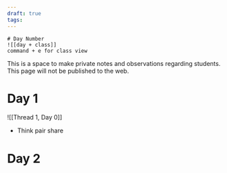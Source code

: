 ```yaml
---
draft: true
tags:
---
```

```
# Day Number
![[day + class]]
command + e for class view
```

This is a space to make private notes and observations regarding students. This page will not be published to the web.

# Day 1

![[Thread 1, Day 0]]

- Think pair share

# Day 2
